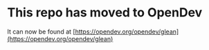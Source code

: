 # This repo has moved to OpenDev

It can now be found at [https://opendev.org/opendev/glean](https://opendev.org/opendev/glean)

